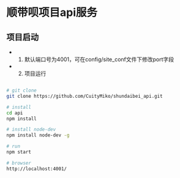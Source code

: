 # 顺带呗项目api服务

## 项目启动
+ 1. 默认端口号为4001，可在config/site_conf文件下修改port字段
+ 2. 项目运行
```bash

# git clone
git clone https://github.com/CuityMiko/shundaibei_api.git

# install
cd api
npm install

# install node-dev
npm install node-dev -g

# run
npm start

# browser
http://localhost:4001/
```